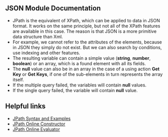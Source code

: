 ## JSON Module Documentation

- JPath is the equivalent of XPath, which can be applied to data in JSON format. It works on the same principle, but not all of the XPath features are available in this case. The reason is that JSON is a more primitive data structure than Xml.
- For example, we cannot refer to the attributes of the elements, because in JSON they simply do not exist. But we can also search by conditions, use indexing and other features.
- The resulting variable can contain a simple value (**string**, **number**, **boolean**) or an array, which is a found element with all its fields.
- The **null** value can also be in an array in the case of a using action **Get Key** or **Get Keys**, if one of the sub-elements in turn represents the array itself.
- If the multiple query failed, the variables will contain **null** values.
- If the single query failed, the variable will contain **null** value.

## Helpful links

- [JPath Syntax and Examples](https://goessner.net/articles/JsonPath/)
- [JPath Online Constructor](http://jsonpathfinder.com/) 
- [JPath Online Evaluator](http://jsonpath.com/)
